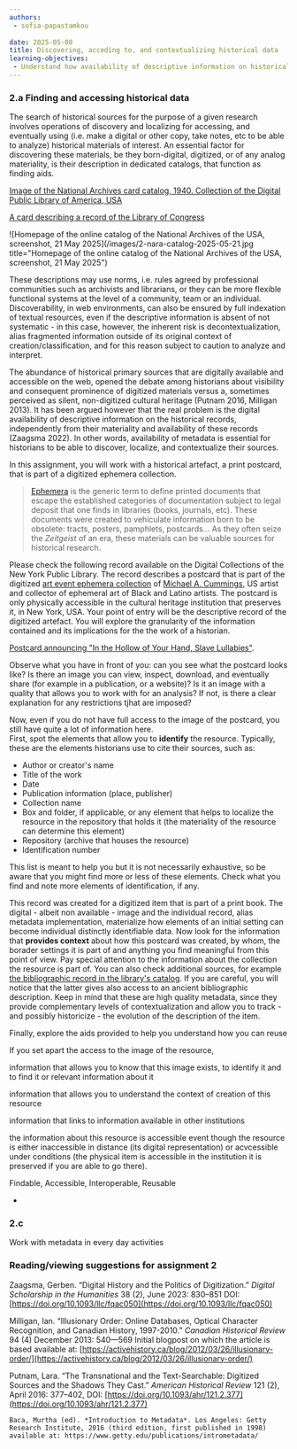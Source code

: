 ```yaml
---
authors: 
 - sofia-papastamkou
 
date: 2025-05-08
title: Discovering, acceding to, and contextualizing historical data
learning-objectives: 
 - Understand how availability of descriptive information on historical records allows discoverability and contextualization of sources 
---
```


### 2.a Finding and accessing historical data
    
The search of historical sources for the purpose of a given research involves operations of discovery and localizing for accessing, and eventually using (i.e. make a digital or other copy, take notes, etc to be able to analyze) historical materials of interest. An essential factor for discovering these materials, be they born-digital, digitized, or of any analog materiality, is their description in dedicated catalogs, that function as finding aids. 

[Image of the National Archives card catalog, 1940. Collection of the Digital Public Library of America, USA](https://commons.wikimedia.org/wiki/File:Photograph_of_Card_Catalog_in_Central_Search_Room_-_DPLA_-_5be4fa7f7ec7f58594a5dc6765659025.jpg)

[A card describing a record of the Library of Congress](https://commons.wikimedia.org/wiki/File:Library_of_Congress_Serials_Card_Catalog_in_the_John_Adams_Building_on_23_January_2025.jpg)

![Homepage of the online catalog of the National Archives of the USA, screenshot, 21 May 2025](/images/2-nara-catalog-2025-05-21.jpg title="Homepage of the online catalog of the National Archives of the USA, screenshot, 21 May 2025")

These descriptions may use norms, i.e. rules agreed by professional communities such as archivists and librarians, or they can be more flexible functional systems at the level of a community, team or an individual. Discoverability, in web environments, can also be ensured by full indexation of textual resources, even if the descriptive information is absent of not systematic - in this case, however, the inherent risk is decontextualization, alias fragmented information outside of its original context of creation/classification, and for this reason subject to caution to analyze and interpret.

The abundance of historical primary sources that are digitally available and accessible on the web, opened the debate among historians about visibility and consequent prominence of digitized materials versus a, sometimes perceived as silent, non-digitized cultural heritage (Putnam 2016, Milligan 2013). It has been argued however that the real problem is the digital availability of descriptive information on the historical records, independently from their materiality and availability of these records (Zaagsma 2022). In other words, availability of metadata is essential for historians to be able to discover, localize, and contextualize their sources. 

In this assignment, you will work with a historical artefact, a print postcard, that is part of a digitized ephemera collection.
> [Ephemera](https://en.wikipedia.org/wiki/Ephemera) is the generic term to define printed documents that escape the established categories of documentation subject to legal deposit that one finds in libraries (books, journals, etc). These documents were created to vehiculate information born to be obsolete: tracts, posters, pamphlets, postcards... As they often seize the *Zeitgeist* of an era, these materials can be valuable sources for historical research. 

Please check the following record available on the Digital Collections of the New York Public Library. The record describes a postcard that is part of the digitized [art event ephemera collection](https://digitalcollections.nypl.org/collections/michael-cummings-african-american-art-event-ephemera-collection) of [Michael A. Cummings](https://en.wikipedia.org/wiki/Michael_A._Cummings), US artist and collector of ephemeral art of Black and Latino artists. The postcard is only physically accessible in the cultural heritage institution that preserves it, in New York, USA. Your point of entry will be the descriptive record of the digitized artefact. You will explore the granularity of the information contained and its implications for the the work of a historian. 

[Postcard announcing "In the Hollow of Your Hand, Slave Lullabies"](https://digitalcollections.nypl.org/items/c8f7da00-f0d8-013a-196c-0242ac110003).

Observe what you have in front of you: can you see what the postcard looks like? Is there an image you can view, inspect, download, and eventually share (for example in a publication, or a website)? Is it an image with a quality that allows you to work with for an analysis? If not, is there a clear explanation for any restrictions tjhat are imposed?   

Now, even if you do not have full access to the image of the postcard, you still have quite a lot of information here.     
First, spot the elements that allow you to **identify** the resource. Typically, these are the elements historians use to cite their sources, such as: 
- Author or creator's name
- Title of the work
- Date
- Publication information (place, publisher)
- Collection name
- Box and folder, if applicable, or any element that helps to localize the resource in the repository that holds it (the materiality of the resource can determine this element)
- Repository (archive that houses the resource)
- Identification number

This list is meant to help you but it is not necessarily exhaustive, so be aware that you might find more or less of these elements. Check what you find and note more elements of identification, if any. 

  
This record was created for a digitized item that is part of a print book. The digital - albeit non available - image and the individual record, alias metadata implementation, materialize how elements of an initial setting can become individual distinctly identifiable data. Now look for the information that **provides context** about how this postcard was created, by whom, the borader settings it is part of and anything you find meaningful from this point of view. Pay special attention to the information about the collection the resource is part of. You can also check additional sources, for example [the bibliographic record in the library's catalog](https://www.nypl.org/research/research-catalog/bib/b14968343). If you are careful, you will notice that the latter gives also access to an ancient bibliographic description. Keep in mind that these are high quality metadata, since they provide complementary levels of contextualization and allow you to track - and possibly historicize - the evolution of the description of the item. <!-- The bibliographic record of the postcard shows there was a selection to individualize this resource to make it findable, but the description actually is this if the book; the record of the collection, that is accessible from the identifier provided in the record of the digitized postcard,  -->

Finally, explore the aids provided to help you understand how you can reuse  
    


If you set apart the access to the image of the resource, 

information that allows you to know that this image exists, to identify it and to find it or relevant information about it

information that allows you to understand the context of creation of this resource

information that links to information available in other institutions 


the information about this resource is accessible event though the resource is either inaccessible in distance (its digital representation) or acvcessible under conditions (the physical item is accessible in the institution it is preserved if you are able to go there).  


Findable, Accessible, Interoperable, Reusable


- 
 
### 2.c
Work with metadata in every day activities

<!--Generating metadata to enable source criticism - important aspect of Impresso project - see with Marten of possible to integrate an example here?-->

### Reading/viewing suggestions for assignment 2 

Zaagsma, Gerben. “Digital History and the Politics of Digitization.” *Digital Scholarship in the Humanities* 38 (2), June 2023: 830–851 DOI: [https://doi.org/10.1093/llc/fqac050](https://doi.org/10.1093/llc/fqac050)

Milligan, Ian. “Illusionary Order: Online Databases, Optical Character
Recognition, and Canadian History, 1997-2010.” *Canadian Historical Review* 94 (4) December 2013: 540—569 Initial blogpost on which the article is based available at: [https://activehistory.ca/blog/2012/03/26/illusionary-order/](https://activehistory.ca/blog/2012/03/26/illusionary-order/)  

Putnam, Lara. “The Transnational and the Text-Searchable: Digitized Sources and the Shadows They Cast.” *American Historical Review* 121 (2), April 2016: 377–402, DOI: [https://doi.org/10.1093/ahr/121.2.377](https://doi.org/10.1093/ahr/121.2.377)


    
    Baca, Murtha (ed). *Introduction to Metadata*. Los Angeles: Getty Research Institute, 2016 (third edition, first published in 1998) available at: https://www.getty.edu/publications/intrometadata/ 
